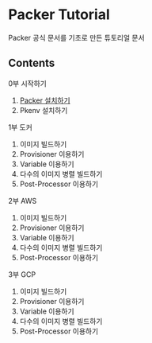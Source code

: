# Packer Tutorial

Packer 공식 문서를 기초로 만든 튜토리얼 문서

## Contents

0부 시작하기
1. [Packer 설치하기](https://github.com/gurumee92/tutorial-packer/wiki/part00-ch01-install-packer)
2. Pkenv 설치하기

1부 도커
1. 이미지 빌드하기
2. Provisioner 이용하기
3. Variable 이용하기
4. 다수의 이미지 병렬 빌드하기
5. Post-Processor 이용하기

2부 AWS
1. 이미지 빌드하기
2. Provisioner 이용하기
3. Variable 이용하기
4. 다수의 이미지 병렬 빌드하기
5. Post-Processor 이용하기

3부 GCP
1. 이미지 빌드하기
2. Provisioner 이용하기
3. Variable 이용하기
4. 다수의 이미지 병렬 빌드하기
5. Post-Processor 이용하기